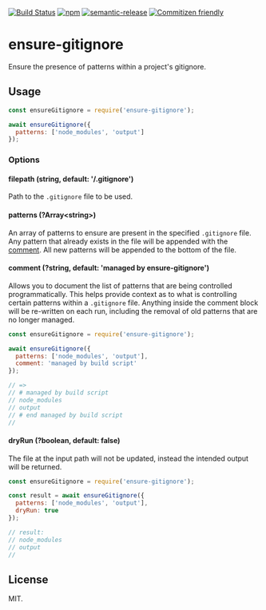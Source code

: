 [![Build Status](https://img.shields.io/travis/seek-oss/ensure-gitignore/master.svg?style=flat-square)](http://travis-ci.org/seek-oss/ensure-gitignore) [![npm](https://img.shields.io/npm/v/ensure-gitignore.svg?style=flat-square)](https://www.npmjs.com/package/ensure-gitignore) [![semantic-release](https://img.shields.io/badge/%20%20%F0%9F%93%A6%F0%9F%9A%80-semantic--release-e10079.svg?style=flat-square)](https://github.com/semantic-release/semantic-release) [![Commitizen friendly](https://img.shields.io/badge/commitizen-friendly-brightgreen.svg?style=flat-square)](http://commitizen.github.io/cz-cli/)

# ensure-gitignore

Ensure the presence of patterns within a project's gitignore.

## Usage

```js
const ensureGitignore = require('ensure-gitignore');

await ensureGitignore({
  patterns: ['node_modules', 'output']
});
```

### Options

#### filepath (string, default: '<cwd>/.gitignore')

Path to the `.gitignore` file to be used.

#### patterns (?Array\<string>)

An array of patterns to ensure are present in the specified `.gitignore` file. Any pattern that already exists in the file will be appended with the [comment](#comment). All new patterns will be appended to the bottom of the file.

<a id="comment">

#### comment (?string, default: 'managed by ensure-gitignore')

Allows you to document the list of patterns that are being controlled programmatically. This helps provide context as to what is controlling certain patterns within a `.gitignore` file. Anything inside the comment block will be re-written on each run, including the removal of old patterns that are no longer managed.

```js
const ensureGitignore = require('ensure-gitignore');

await ensureGitignore({
  patterns: ['node_modules', 'output'],
  comment: 'managed by build script'
});

// =>
// # managed by build script
// node_modules
// output
// # end managed by build script
//
```

#### dryRun (?boolean, default: false)

The file at the input path will not be updated, instead the intended output will be returned.

```js
const ensureGitignore = require('ensure-gitignore');

const result = await ensureGitignore({
  patterns: ['node_modules', 'output'],
  dryRun: true
});

// result:
// node_modules
// output
//
```

## License

MIT.
